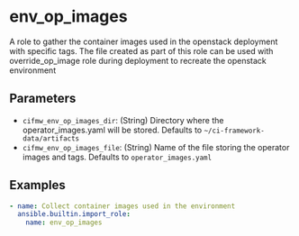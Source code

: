 # env_op_images
A role to gather the container images used in the openstack deployment with specific tags. The file created as part of this role can be used with override_op_image role during deployment to recreate the openstack environment

## Parameters
* `cifmw_env_op_images_dir`: (String) Directory where the operator_images.yaml will be stored. Defaults to `~/ci-framework-data/artifacts`
* `cifmw_env_op_images_file`: (String) Name of the file storing the operator images and tags. Defaults to `operator_images.yaml`

## Examples
```YAML
- name: Collect container images used in the environment
  ansible.builtin.import_role:
    name: env_op_images
```
